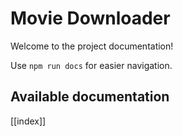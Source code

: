 # Movie Downloader

Welcome to the project documentation!

Use `npm run docs` for easier navigation.

## Available documentation

[[index]]
